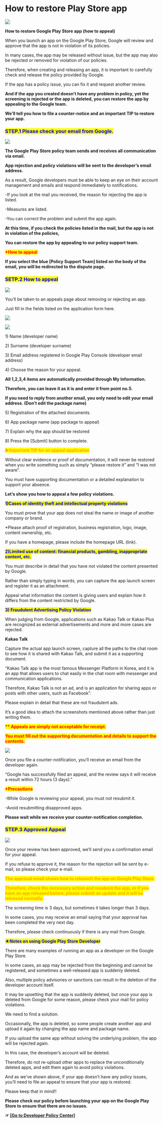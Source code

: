 # How to restore Play Store app

![](https://support.swing2app.com/wp-content/uploads/2019/02/restore\_app.png)

**How to restore Google Play Store app (how to appeal)**



When you launch an app on the Google Play Store, Google will review and approve that the app is not in violation of its policies.

In many cases, the app may be released without issue, but the app may also be rejected or removed for violation of our policies.

Therefore, when creating and releasing an app, it is important to carefully check and release the policy provided by Google.

If the app has a policy issue, you can fix it and request another review.

**And if the app you created doesn’t have any problem in policy, yet the screening is rejected or the app is deleted, you can restore the app by appealing to the Google team.**

**We’ll tell you how to file a counter-notice and an important TIP to restore your app.**



### <mark style="color:blue;">**STEP.1 Please check your email from Google.**</mark>

![](https://support.swing2app.com/wp-content/uploads/2019/02/%EC%98%81%EB%AC%B8%EA%B5%AC%EA%B8%803.png)

**The Google Play Store policy team sends and receives all communication via email.**

**App rejection and policy violations will be sent to the developer’s email address.**

As a result, Google developers must be able to keep an eye on their account management and emails and respond immediately to notifications.

\-If you look at the mail you received, the reason for rejecting the app is listed.

\-Measures are listed.

\-You can correct the problem and submit the app again.

**At this time, if you check the policies listed in the mail, but the app is not in violation of the policies,**

**You can restore the app by appealing to our policy support team.**

<mark style="color:red;">**\*How to appeal**</mark>

**If you select the blue \[Policy Support Team] listed on the body of the email, you will be redirected to the dispute page.**



### <mark style="color:blue;">**SETP.2 How to appeal**</mark>

![](https://support.swing2app.com/wp-content/uploads/2019/02/%EC%98%81%EB%AC%B8%EA%B5%AC%EA%B8%804.png)

You’ll be taken to an appeals page about removing or rejecting an app.

Just fill in the fields listed on the application form here.



![](https://support.swing2app.com/wp-content/uploads/2019/02/%EC%98%81%EB%AC%B8%EA%B5%AC%EA%B8%805.png)

![](https://support.swing2app.com/wp-content/uploads/2019/02/%EC%98%81%EB%AC%B8%EA%B5%AC%EA%B8%806.png)

1\) Name (developer name)

2\) Surname (developer surname)

3\) Email address registered in Google Play Console (developer email address)

4\) Choose the reason for your appeal.

**All 1,2,3,4 items are automatically provided through My Information.**

**Therefore, you can leave it as it is and enter it from point no.5.**

**If you need to reply from another email, you only need to edit your email address. (Don’t edit the package name)**

5\) Registration of the attached documents.

6\)  App package name (app package to appeal)

7\) Explain why the app should be restored&#x20;

8\) Press the \[Submit] button to complete.



<mark style="color:orange;">**▶Important TIP for an appeal application**</mark>

Without clear evidence or proof of documentation, it will never be restored when you write something such as simply “please restore it” and “I was not aware”.

You must have supporting documentation or a detailed explanation to support your absence.



**Let’s show you how to appeal a few policy violations.**

<mark style="color:blue;">**1)Cases of identity theft and intellectual property violations**</mark>

You must prove that your app does not steal the name or image of another company or brand.

\*Please attach proof of registration, business registration, logo, image, content ownership, etc.

If you have a homepage, please include the homepage URL (link).

<mark style="color:blue;">**2)Limited use of content: financial products, gambling, inappropriate content, etc.**</mark>

You must describe in detail that you have not violated the content presented by Google.

Rather than simply typing in words, you can capture the app launch screen and register it as an attachment.

Appeal what information the content is giving users and explain how it differs from the content restricted by Google.

<mark style="color:blue;">**3) Fraudulent Advertising Policy Violation**</mark>

When judging from Google, applications such as Kakao Talk or Kakao Plus are recognized as external advertisements and more and more cases are rejected.

**Kakao Talk**

Capture the actual app launch screen, capture all the paths to the chat room to see how it is shared with Kakao Talk, and submit it as a supporting document.

“Kakao Talk app is the most famous Messenger Platform in Korea, and it is an app that allows users to chat easily in the chat room with messenger and communication applications.

Therefore, Kakao Talk is not an ad, and is an application for sharing apps or posts with other users, such as Facebook”.

Please explain in detail that these are not fraudulent ads.

It’s a good idea to attach the screenshots mentioned above rather than just writing them.

<mark style="color:red;">**\*\* Appeals are simply not acceptable for receipt.**</mark>

<mark style="color:red;">**You must fill out the supporting documentation and details to support the contents.**</mark>

![](https://support.swing2app.com/wp-content/uploads/2019/02/%EC%98%81%EB%AC%B8%EA%B5%AC%EA%B8%801.png)

Once you file a counter-notification, you’ll receive an email from the developer again.

“Google has successfully filed an appeal, and the review says it will receive a result within 72 hours (3 days).”



<mark style="color:red;">**\*Precautions**</mark>

\-While Google is reviewing your appeal, you must not resubmit it.

\-Avoid resubmitting disapproved apps.

**Please wait while we receive your counter-notification completion.**



### <mark style="color:blue;">**STEP.3 Approved Appeal**</mark>

![](https://support.swing2app.com/wp-content/uploads/2019/02/%EC%98%81%EB%AC%B8%EA%B5%AC%EA%B8%802.png)

Once your review has been approved, we’ll send you a confirmation email for your appeal.

If you refuse to approve it, the reason for the rejection will be sent by e-mail, so please check your e-mail.

<mark style="color:orange;">**The approval email shows how to relaunch the app on Google Play Store.**</mark>

<mark style="color:orange;">**Therefore, check the necessary action and resubmit the app, or if you have an app released before, please submit an update and it will be released normally.**</mark>

The screening time is 3 days, but sometimes it takes longer than 3 days.

In some cases, you may receive an email saying that your approval has been completed the very next day.

Therefore, please check continuously if there is any mail from Google.



<mark style="color:blue;">**★Notes on using Google Play Store Developer**</mark>

There are many examples of running an app as a developer on the Google Play Store.

In some cases, an app may be rejected from the beginning and cannot be registered, and sometimes a well-released app is suddenly deleted.

Also, multiple policy advisories or sanctions can result in the deletion of the developer account itself.



It may be upsetting that the app is suddenly deleted, but once your app is deleted from Google for some reason, please check your mail for policy violations.

We need to find a solution.

Occasionally, the app is deleted, so some people create another app and upload it again by changing the app name and package name.

If you upload the same app without solving the underlying problem, the app will be rejected again.

In this case, the developer’s account will be deleted.

Therefore, do not re-upload other apps to replace the unconditionally deleted apps, and edit them again to avoid policy violations.

And as we’ve shown above, if your app doesn’t have any policy issues, you’ll need to file an appeal to ensure that your app is restored.

Please keep that in mind!!



**Please check our policy before launching your app on the Google Play Store to ensure that there are no issues.**

**☞** [**\[Go to Developer Policy Center\]**](https://play.google.com/intl/ko/about/developer-content-policy/#!?modal\_active=none)
